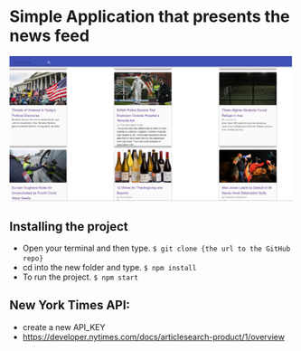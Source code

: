 # Simple Application that presents the news feed
<img src="Capture.PNG" width="500">

## Installing the project
- Open your terminal and then type. `$ git clone {the url to the GitHub repo}`  
- cd into the new folder and type. `$ npm install`  
- To run the project. `$ npm start`



## New York Times API:
- create a new API_KEY 
- https://developer.nytimes.com/docs/articlesearch-product/1/overview
